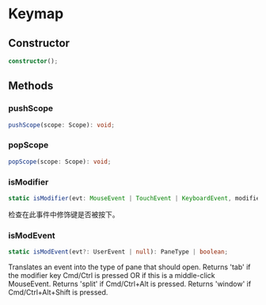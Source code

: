 <!--
 * @Author: haifeng.lu haifeng.lu@ly.com
 * @Date: 2022-08-23 11:37:51
 * @LastEditors: haifeng.lu
 * @LastEditTime: 2022-12-19 11:04:19
 * @Description: 
-->
# Keymap

## Constructor

```ts
constructor();
```

## Methods

### pushScope

```ts
pushScope(scope: Scope): void;
```

### popScope

```ts
popScope(scope: Scope): void;
```

### isModifier

```ts
static isModifier(evt: MouseEvent | TouchEvent | KeyboardEvent, modifier: Modifier): boolean;
```

检查在此事件中修饰键是否被按下。

### isModEvent

```ts
static isModEvent(evt?: UserEvent | null): PaneType | boolean;
```

Translates an event into the type of pane that should open.
Returns 'tab' if the modifier key Cmd/Ctrl is pressed OR if this is a middle-click MouseEvent.
Returns 'split' if Cmd/Ctrl+Alt is pressed.
Returns 'window' if Cmd/Ctrl+Alt+Shift is pressed.
